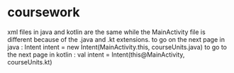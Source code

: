 # coursework
xml files in java and kotlin are the same while the MainActivity file is different because of the .java and .kt extensions.
to go on the next page in java : Intent intent = new Intent(MainActivity.this, courseUnits.java)
to go to the next page in kotlin : val intent = Intent(this@MainActivity, courseUnits.kt)
